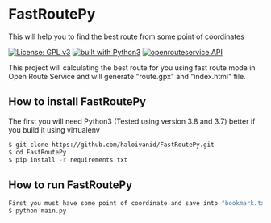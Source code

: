 # FastRoutePy
This will help you to find the best route from some point of coordinates

[![License: GPL v3](https://img.shields.io/badge/License-GPL%20v3-blue.svg)](https://www.gnu.org/licenses/gpl-3.0)
[![built with Python3](https://img.shields.io/badge/built%20with-Python3-red.svg)](https://www.python.org/)
[![openrouteservice API](https://img.shields.io/badge/openrouteservice-API-red.svg)](https://https://openrouteservice.org/)

This project will calculating the best route for you using fast route mode in Open Route Service and will generate "route.gpx" and "index.html" file.

## How to install FastRoutePy
The first you will need Python3 (Tested using version 3.8 and 3.7) better if you build it using virtualenv
```sh
$ git clone https://github.com/haloivanid/FastRoutePy.git
$ cd FastRoutePy
$ pip install -r requirements.txt
```

## How to run FastRoutePy
```sh
First you must have some point of coordinate and save into "bookmark.txt"
$ python main.py
```
